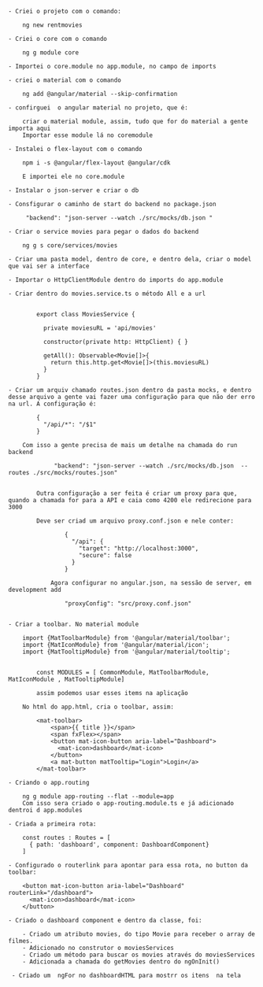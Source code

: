 	
	- Criei o projeto com o comando:

		ng new rentmovies

	- Criei o core com o comando

		ng g module core

	- Importei o core.module no app.module, no campo de imports

	- criei o material com o comando 

		ng add @angular/material --skip-confirmation

	- confirguei  o angular material no projeto, que é:

		criar o material module, assim, tudo que for do material a gente importa aqui
		Importar esse module lá no coremodule

	- Instalei o flex-layout com o comando

		npm i -s @angular/flex-layout @angular/cdk

		E importei ele no core.module

	- Instalar o json-server e criar o db

	- Consfigurar o caminho de start do backend no package.json

		 "backend": "json-server --watch ./src/mocks/db.json "

	- Criar o service movies para pegar o dados do backend

		ng g s core/services/movies

	- Criar uma pasta model, dentro de core, e dentro dela, criar o model que vai ser a interface

	- Importar o HttpClientModule dentro do imports do app.module

	- Criar dentro do movies.service.ts o método All e a url


			export class MoviesService {

			  private moviesuRL = 'api/movies'

			  constructor(private http: HttpClient) { }

			  getAll(): Observable<Movie[]>{
			    return this.http.get<Movie[]>(this.moviesuRL)
			  }
			}

	- Criar um arquiv chamado routes.json dentro da pasta mocks, e dentro desse arquivo a gente vai fazer uma configuração para que não der erro na url. A configuração é:

			{
			  "/api/*": "/$1"
			}

		Com isso a gente precisa de mais um detalhe na chamada do run backend

				 "backend": "json-server --watch ./src/mocks/db.json  --routes ./src/mocks/routes.json"


			Outra configuração a ser feita é criar um proxy para que, quando a chamada for para a API e caia como 4200 ele redirecione para 3000

			Deve ser criad um arquivo proxy.conf.json e nele conter:

			 		{
					  "/api": {
					    "target": "http://localhost:3000",
					    "secure": false
					  }
					}

				Agora configurar no angular.json, na sessão de server, em development add

					"proxyConfig": "src/proxy.conf.json"


	- Criar a toolbar. No material module

		import {MatToolbarModule} from '@angular/material/toolbar';
		import {MatIconModule} from '@angular/material/icon';
		import {MatTooltipModule} from '@angular/material/tooltip';
		

			const MODULES = [ CommonModule, MatToolbarModule, MatIconModule , MatTooltipModule]

			assim podemos usar esses items na aplicação

		No html do app.html, cria o toolbar, assim:

			<mat-toolbar>
			    <span>{{ title }}</span>
			    <span fxFlex></span>
			    <button mat-icon-button aria-label="Dashboard">
			      <mat-icon>dashboard</mat-icon>
			    </button>
			    <a mat-button matTooltip="Login">Login</a>
			</mat-toolbar>

	- Criando o app.routing

		ng g module app-routing --flat --module=app
		Com isso sera criado o app-routing.module.ts e já adicionado dentroi d app.modules
	
	- Criada a primeira rota:

		const routes : Routes = [
		  { path: 'dashboard', component: DashboardComponent}
		]

	- Configurado o routerlink para apontar para essa rota, no button da toolbar:

		<button mat-icon-button aria-label="Dashboard" routerLink="/dashboard">
	      <mat-icon>dashboard</mat-icon>
	    </button>

	- Criado o dashboard component e dentro da classe, foi:

		- Criado um atributo movies, do tipo Movie para receber o array de filmes.
		- Adicionado no construtor o moviesServices
		- Criado um método para buscar os movies através do moviesServices
		- Adicionada a chamada do getMovies dentro do ngOnInit()

	 - Criado um  ngFor no dashboardHTML para mostrr os itens  na tela

	  

